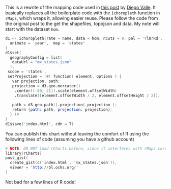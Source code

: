 This is a rewrite of the mapping code used in [this post](http://bl.ocks.org/diegovalle/8967565) by [Diego Valle](@https://twitter.com/diegovalle). It basically replaces all the boilerplate code with the `ichoropleth` function in `rMaps`, which wraps it, allowing easier reuse. Please follow the code from the original post to the get the shapefiles, topojson and data. My note will start with the dataset `hom`.

```S
d1 <- ichoropleth(rate ~ name, data = hom, ncuts = 9, pal = 'YlOrRd', 
  animate = 'year',  map = 'states'
)
d1$set(
  geographyConfig = list(
   dataUrl = "mx_states.json"
  ),
 scope = 'states',
 setProjection = '#! function( element, options ) {
   var projection, path;
   projection = d3.geo.mercator()
    .center([-89, 21]).scale(element.offsetWidth)
    .translate([element.offsetWidth / 2, element.offsetHeight / 2]);
  
   path = d3.geo.path().projection( projection );
   return {path: path, projection: projection};
  } !#'
)
d1$save('index.html', cdn = T)
```

You can publish this chart without leaving the comfort of R using the following lines of code (assuming you have a github account)

```S
# NOTE: DO NOT load rCharts before, since it interferes with rMaps currently.
library(rCharts)
post_gist(
  create_gist(c('index.html', 'mx_states.json')), 
  viewer = 'http://bl.ocks.org/'
)
```

Not bad for a few lines of R code!


